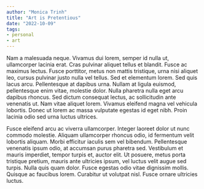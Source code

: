 ```yaml
---
author: "Monica Trinh"
title: "Art is Pretentious"
date: "2022-10-09"
tags: 
- personal
- art
---
```


Nam a malesuada neque. Vivamus dui lorem, semper id nulla ut, ullamcorper lacinia erat. Cras pulvinar aliquet tellus et blandit. Fusce ac maximus lectus. Fusce porttitor, metus non mattis tristique, urna nisi aliquet leo, cursus pulvinar justo nulla vel tellus. Sed et elementum lorem. Sed quis lacus arcu. Pellentesque at dapibus urna. Nullam at ligula euismod, pellentesque enim vitae, molestie dolor. Nulla pharetra nulla eget arcu dapibus rhoncus. Sed dictum consequat lectus, ac sollicitudin ante venenatis ut. Nam vitae aliquet lorem. Vivamus eleifend magna vel vehicula lobortis. Donec ut lorem ac massa vulputate egestas id eget nibh. Proin lacinia odio sed urna luctus ultrices.

Fusce eleifend arcu ac viverra ullamcorper. Integer laoreet dolor ut nunc commodo molestie. Aliquam ullamcorper rhoncus odio, id fermentum velit lobortis aliquam. Morbi efficitur iaculis sem vel bibendum. Pellentesque venenatis ipsum odio, at accumsan purus pharetra sed. Vestibulum et mauris imperdiet, tempor turpis et, auctor elit. Ut posuere, metus porta tristique pretium, mauris ante ultricies ipsum, vel luctus velit augue sed turpis. Nulla quis quam dolor. Fusce egestas odio vitae dignissim mollis. Quisque ac faucibus lorem. Curabitur ut volutpat nisl. Fusce ornare ultricies luctus.